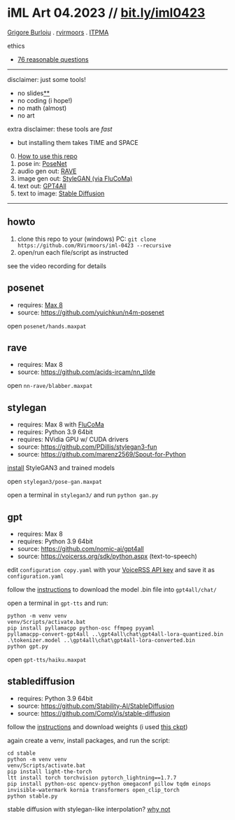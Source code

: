 # iML Art 04.2023 // [bit.ly/iml0423](https://bit.ly/iml0423)

[Grigore Burloiu](https://cinetic.arts.ro/en/echipa/grigore-burloiu/) . [rvirmoors](https://rvirmoors.github.io/) . [ITPMA](https://itpma.notion.site/)

ethics
- [76 reasonable questions](https://76questions.neocities.org/)

---

disclaimer: just some tools!
- no slides[*](https://rvirmoors.github.io/ccia/slides/intro-ml-workshop)[*](https://rvirmoors.github.io/ccia/slides/stylegan-workshop)
- no coding (i hope!)
- no math (almost)
- no art

extra disclaimer: these tools are _fast_
- but installing them takes TIME and SPACE

0. [How to use this repo](#howto)
1. pose in: [PoseNet](#posenet)
2. audio gen out: [RAVE](#rave)
3. image gen out: [StyleGAN (via FluCoMa)](#stylegan)
4. text out: [GPT4All](#gpt)
5. text to image: [Stable Diffusion](#stablediffusion)

---

## howto

1. clone this repo to your (windows) PC: `git clone https://github.com/RVirmoors/iml-0423 --recursive`
2. open/run each file/script as instructed

see the video recording for details

## posenet

- requires: [Max 8](https://cycling74.com/downloads)
- source: https://github.com/yuichkun/n4m-posenet

open `posenet/hands.maxpat`

## rave

- requires: Max 8
- source: https://github.com/acids-ircam/nn_tilde

open `nn-rave/blabber.maxpat`

## stylegan

- requires: Max 8 with [FluCoMa](https://www.flucoma.org/download/)
- requires: Python 3.9 64bit
- requires: NVidia GPU w/ CUDA drivers
- source: https://github.com/PDillis/stylegan3-fun
- source: https://github.com/marenz2569/Spout-for-Python

[install](stylegan3/startup.txt) StyleGAN3 and trained models

open `stylegan3/pose-gan.maxpat`

open a terminal in `stylegan3/` and run `python gan.py`

## gpt

- requires: Max 8
- requires: Python 3.9 64bit
- source: https://github.com/nomic-ai/gpt4all
- source: https://voicerss.org/sdk/python.aspx (text-to-speech)

edit `configuration copy.yaml` with your [VoiceRSS API key](https://voicerss.org/registration.aspx) and save it as `configuration.yaml`

follow the [instructions](https://github.com/nomic-ai/gpt4all) to download the model .bin file into `gpt4all/chat/`

open a terminal in `gpt-tts` and run:

```
python -m venv venv
venv/Scripts/activate.bat
pip install pyllamacpp python-osc ffmpeg pyyaml
pyllamacpp-convert-gpt4all ..\gpt4all\chat\gpt4all-lora-quantized.bin .\tokenizer.model ..\gpt4all\chat\gpt4all-lora-converted.bin
python gpt.py
```

open `gpt-tts/haiku.maxpat`

## stablediffusion

- requires: Python 3.9 64bit
- source: https://github.com/Stability-AI/StableDiffusion
- source: https://github.com/CompVis/stable-diffusion

follow the [instructions](https://github.com/Stability-AI/StableDiffusion#stable-diffusion-v2) and download weights (i used [this ckpt](https://huggingface.co/stabilityai/stable-diffusion-2-1/blob/main/v2-1_768-ema-pruned.ckpt))

again create a venv, install packages, and run the script:

```
cd stable
python -m venv venv
venv/Scripts/activate.bat
pip install light-the-torch
ltt install torch torchvision pytorch_lightning==1.7.7
pip install python-osc opencv-python omegaconf pillow tqdm einops invisible-watermark kornia transformers open_clip_torch
python stable.py
```

stable diffusion with stylegan-like interpolation? [why not](https://sites.google.com/view/stylegan-t/)